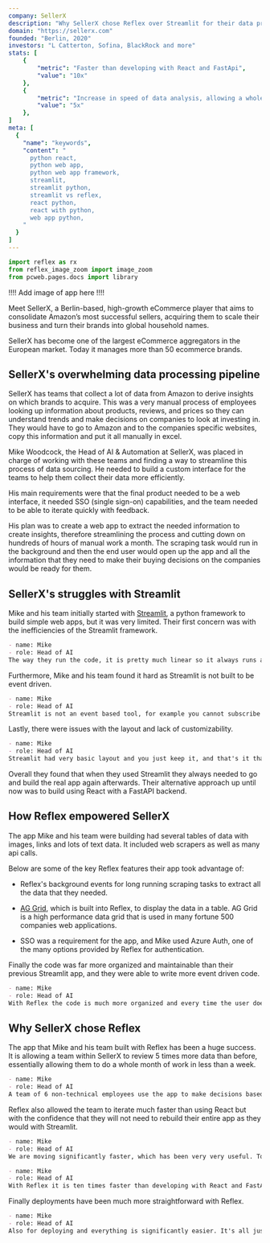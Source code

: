```yaml
---
company: SellerX
description: "Why SellerX chose Reflex over Streamlit for their data processing pipeline"
domain: "https://sellerx.com"
founded: "Berlin, 2020"
investors: "L Catterton, Sofina, BlackRock and more"
stats: [
    {
        "metric": "Faster than developing with React and FastApi",
        "value": "10x"
    },
    {
        "metric": "Increase in speed of data analysis, allowing a whole month of work to be done in less than a week",
        "value": "5x"
    },
]
meta: [
  {
    "name": "keywords",
    "content": "
      python react,
      python web app,
      python web app framework,
      streamlit,
      streamlit python,
      streamlit vs reflex,
      react python,
      react with python,
      web app python,
    "
  }
]
---
```


```python exec
import reflex as rx
from reflex_image_zoom import image_zoom
from pcweb.pages.docs import library
```

!!!! Add image of app here !!!!


Meet SellerX, a Berlin-based, high-growth eCommerce player that aims to consolidate Amazon’s most successful sellers, acquiring them to scale their business and turn their brands into global household names. 

SellerX has become one of the largest eCommerce aggregators in the European market. Today it manages more than 50 ecommerce brands. 


## SellerX's overwhelming data processing pipeline

SellerX has teams that collect a lot of data from Amazon to derive insights on which brands to acquire. This was a very manual process of employees looking up information about products, reviews, and prices so they can understand trends and make decisions on companies to look at investing in. They would have to go to Amazon and to the companies specific websites, copy this information and put it all manually in excel.

Mike Woodcock, the Head of AI & Automation at SellerX, was placed in charge of working with these teams and finding a way to streamline this process of data sourcing. He needed to build a custom interface for the teams to help them collect their data more efficiently. 

His main requirements were that the final product needed to be a web interface, it needed SSO (single sign-on) capabilities, and the team needed to be able to iterate quickly with feedback.

His plan was to create a web app to extract the needed information to create insights, therefore streamlining the process and cutting down on hundreds of hours of manual work a month. The scraping task would run in the background and then the end user would open up the app and all the information that they need to make their buying decisions on the companies would be ready for them.



## SellerX's struggles with Streamlit

Mike and his team initially started with [Streamlit](https://streamlit.io), a python framework to build simple web apps, but it was very limited. Their first concern was with the inefficiencies of the Streamlit framework.


```md quote
- name: Mike
- role: Head of AI
The way they run the code, it is pretty much linear so it always runs again and again and it's super inefficient. Plus there was a lot of memory leaks and inefficiencies that make it not an option for long term projects.
```

Furthermore, Mike and his team found it hard as Streamlit is not built to be event driven.  

```md quote
- name: Mike
- role: Head of AI
Streamlit is not an event based tool, for example you cannot subscribe to a specific on edit event.
```

Lastly, there were issues with the layout and lack of customizability.


```md quote
- name: Mike
- role: Head of AI
Streamlit had very basic layout and you just keep it, and that's it that you have to use that.
```

Overall they found that when they used Streamlit they always needed to go and build the real app again afterwards. Their alternative approach up until now was to build using React with a FastAPI backend.



## How Reflex empowered SellerX

The app Mike and his team were building had several tables of data with images, links and lots of text data. It included web scrapers as well as many api calls.

Below are some of the key Reflex features their app took advantage of:

- Reflex's background events for long running scraping tasks to extract all the data that they needed.

- [AG Grid]({library.tables_and_data_grids.ag_grid.path}), which is built into Reflex, to display the data in a table. AG Grid is a high performance data grid that is used in many fortune 500 companies web applications. 

- SSO was a requirement for the app, and Mike used Azure Auth, one of the many options provided by Reflex for authentication.

Finally the code was far more organized and maintainable than their previous Streamlit app, and they were able to write more event driven code.

```md quote
- name: Mike
- role: Head of AI
With Reflex the code is much more organized and every time the user does something it's more dynamic, more event based.
```


## Why SellerX chose Reflex

The app that Mike and his team built with Reflex has been a huge success. It is allowing a team within SellerX to review 5 times more data than before, essentially allowing them to do a whole month of work in less than a week.


```md quote
- name: Mike
- role: Head of AI
A team of 6 non-technical employees use the app to make decisions based on Amazon information. It is allowing this team to be significantly more efficient and structured in the way they work and they are very happy with the improvements in speed. This team is now able to review 5x more Amazon data than their previous approach.
```

Reflex also allowed the team to iterate much faster than using React but with the confidence that they will not need to rebuild their entire app as they would with Streamlit. 


```md quote
- name: Mike
- role: Head of AI
We are moving significantly faster, which has been very very useful. To have a quick call with the end user of the app and then the next day you have a nice basic interface for them to use, to double check if they like the setup, and see if it's going to work, it's just fantastic.
```

```md quote
- name: Mike
- role: Head of AI
With Reflex it is ten times faster than developing with React and FastApi.
```

Finally deployments have been much more straightforward with Reflex.


```md quote
- name: Mike
- role: Head of AI
Also for deploying and everything is significantly easier. It's all just Python. You just open the right ports, add SSO, and then everyone that needs to have access can use the app.
```

